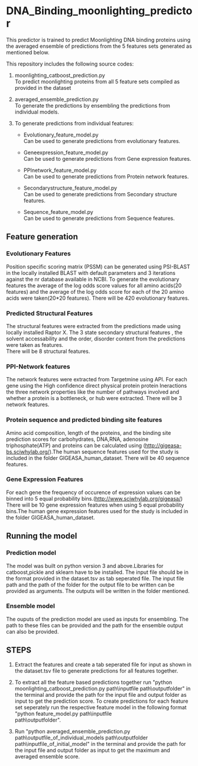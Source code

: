 # DNA_Binding_moonlighting_predictor

This predictor is trained to predict Moonlighting DNA binding proteins using the averaged ensemble of predictions from the 5 features sets generated as mentioned below. 

This repository includes the following source codes:

1. moonlighting_catboost_prediction.py     
    To predict moonlighting proteins from all 5 feature sets compiled as provided in the dataset
    
2. averaged_ensemble_prediction.py  
    To generate the predictions by ensembling the predictions from individual models.
    
3. To generate predictions from individual features:
      
      - Evolutionary_feature_model.py    
        Can be used to generate predictions from evolutionary features.
      
      - Geneexpression_feature_model.py     
        Can be used to generate predictions from Gene expression features.
      
      - PPInetwork_feature_model.py   
        Can be used to generate predictions from Protein network features.
      
      - Secondarystructure_feature_model.py  
        Can be used to generate predictions from Secondary structure features.
      
      - Sequence_feature_model.py   
        Can be used to generate predictions from Sequence features.


## Feature generation

### Evolutionary Features

Position specific scoring matrix (PSSM) can be generated using PSI-BLAST in the locally installed BLAST with default parameters and 3 iterations against the nr database available in NCBI.
To generate the evolutionary features the average  of the log odds score values for all amino acids(20 features) and the average of the log odds score for each of the 20 amino acids were taken(20*20 features).
There will be 420 evolutionary features.

### Predicted Structural Features

The structural features were extracted from the predictions made using locally installed Raptor X. 
The 3 state secondary structural features , the solvent accessability and the order, disorder content from the predictions were taken as features.  
There will be 8 structural features.

### PPI-Network features

The network features were extracted from Targetmine using API.
For each gene using the High confidence direct physical protein protein Ineractions the three network properties like the number of pathways involved and whether a protein is a bottleneck, or hub were extracted.
There will be 3 network features.

### Protein sequence and predicted binding site features

Amino acid composition, length of the proteins, and the binding site prediction scores for carbohydrates, DNA,RNA, adenosine triphosphate(ATP) and proteins can be calculated using (http://gigeasa-bs.sciwhylab.org/).The human sequence features used for the study is included in the folder GIGEASA_human_dataset.
There will be 40 sequence features.

### Gene Expression Features

For each gene the frequency of occurence of expression values can be binned into 5 equal probability bins.(http://www.sciwhylab.org/gigeasa/)
There will be 10 gene expression features when using 5 equal probability bins.The human gene expression features used for the study is included in the folder GIGEASA_human_dataset.


## Running the model

### Prediction model

The model was built on python version 3 and above.Libraries for catboost,pickle and sklearn have to be installed.
The input file should be in the format provided in the dataset.tsv as tab seperated file. The input file path and the path of the folder for the output file to be written can be provided as arguments.
The outputs will be written in the folder mentioned.

### Ensemble model

The ouputs of the prediction model are used as inputs for ensembling. The path to these files can be provided and the path for the ensemble output can also be provided.  

## STEPS

1. Extract the features and create a tab seperated file for input as shown in the dataset.tsv file to generate predictions for all features together.

2. To extract all the feature based predictions together run "python moonlighting_catboost_prediction.py path\inputfile path\outputfolder" in the terminal 
   and provide the path for the input file and output folder as input to get the prediction score.
   To create predictions for each feature set seperately run the respective feature model in the following format "python feature_model.py path\inputfile   
   path\outputfolder".

3. Run "python averaged_ensemble_prediction.py path\outputfile_of_individual_models path\outputfolder path\inputfile_of_initial_model" in the terminal and 
   provide the path for the input file and output folder as input to get the maximum and averaged ensemble score.
